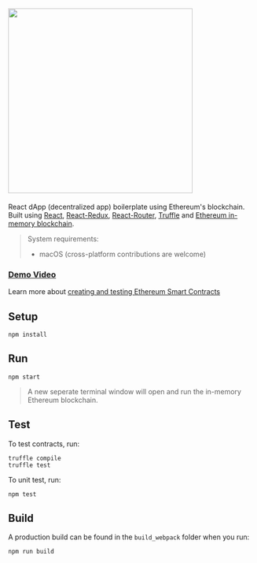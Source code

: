# <img src="https://s7.postimg.cc/5egytgp97/disperse-logo-cropped.png" width="375"/>
React dApp (decentralized app) boilerplate using Ethereum's blockchain. Built using [React](https://github.com/facebook/react), [React-Redux](https://github.com/reactjs/react-redux), [React-Router](https://github.com/ReactTraining/react-router), [Truffle](http://truffleframework.com/) and [Ethereum in-memory blockchain](https://github.com/ethereumjs/testrpc).

> System requirements: 
> - macOS (cross-platform contributions are welcome)

### [Demo Video](https://www.youtube.com/watch?v=zdoWHxerXPo&feature=youtu.be&t=6m33s)
Learn more about [creating and testing Ethereum Smart Contracts](https://blog.zeppelin.solutions/the-hitchhikers-guide-to-smart-contracts-in-ethereum-848f08001f05)

## Setup
```
npm install
```

## Run
```
npm start
```

> A new seperate terminal window will open and run the in-memory Ethereum blockchain.

## Test
To test contracts, run:
```
truffle compile
truffle test
```

To unit test, run:
```
npm test
```

## Build
A production build can be found in the `build_webpack` folder when you run:
```
npm run build
```
